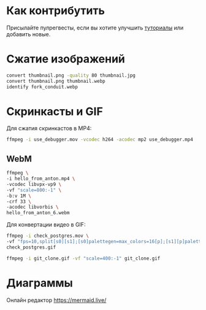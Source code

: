 # Как контрибутить

Присылайте пулрегвесты, если вы хотите улучшить [туториалы](tutorials) или добавить новые.

# Сжатие изображений

```bash
convert thumbnail.png -quality 80 thumbnail.jpg
convert thumbnail.png thumbnail.webp
identify fork_conduit.webp
```

# Скринкасты и GIF

Для сжатия скринкастов в MP4:
```bash
ffmpeg -i use_debugger.mov -vcodec h264 -acodec mp2 use_debugger.mp4
```

## WebM

```bash
ffmpeg \
-i hello_from_anton.mp4 \
-vcodec libvpx-vp9 \
-vf "scale=800:-1" \
-b:v 1M \
-crf 33 \
-acodec libvorbis \
hello_from_anton_6.webm
```

Для конвертации видео в GIF:

```bash
ffmpeg -i check_postgres.mov \
-vf "fps=10,split[s0][s1];[s0]palettegen=max_colors=16[p];[s1][p]paletteuse=dither=bayer" \
check_postgres.gif
```

```bash
ffmpeg -i git_clone.gif -vf "scale=400:-1" git_clone.gif
```

# Диаграммы

Онлайн редактор https://mermaid.live/